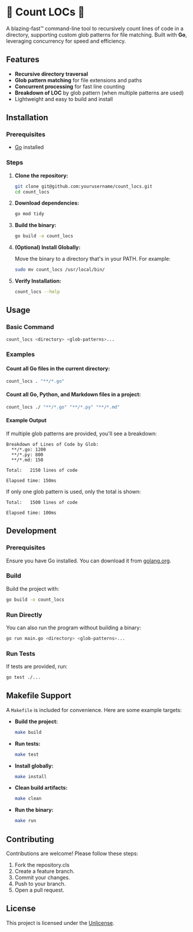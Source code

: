 # 🐹 Count LOCs 🐹

A blazing-fast™ command-line tool to recursively count lines of code in a directory, supporting custom glob patterns for file matching. Built with **Go**, leveraging concurrency for speed and efficiency.

## Features

- **Recursive directory traversal**
- **Glob pattern matching** for file extensions and paths
- **Concurrent processing** for fast line counting
- **Breakdown of LOC** by glob pattern (when multiple patterns are used)
- Lightweight and easy to build and install

## Installation

### Prerequisites

- [Go](https://golang.org/dl/) installed

### Steps

1. **Clone the repository:**

   ```bash
   git clone git@github.com:yourusername/count_locs.git
   cd count_locs
   ```

2. **Download dependencies:**

   ```bash
   go mod tidy
   ```

3. **Build the binary:**

   ```bash
   go build -o count_locs
   ```

4. **(Optional) Install Globally:**

   Move the binary to a directory that's in your PATH. For example:

   ```bash
   sudo mv count_locs /usr/local/bin/
   ```

5. **Verify Installation:**

   ```bash
   count_locs --help
   ```

## Usage

### Basic Command

```bash
count_locs <directory> <glob-patterns>...
```

### Examples

#### Count all Go files in the current directory:

```bash
count_locs . "**/*.go"
```

#### Count all Go, Python, and Markdown files in a project:

```bash
count_locs ./ "**/*.go" "**/*.py" "**/*.md"
```

#### Example Output

If multiple glob patterns are provided, you'll see a breakdown:

```plaintext
Breakdown of Lines of Code by Glob:
  **/*.go: 1200
  **/*.py: 800
  **/*.md: 150

Total:   2150 lines of code

Elapsed time: 150ms
```

If only one glob pattern is used, only the total is shown:

```plaintext
Total:   1500 lines of code

Elapsed time: 100ms
```

## Development

### Prerequisites

Ensure you have Go installed. You can download it from [golang.org](https://golang.org/dl/).

### Build

Build the project with:

```bash
go build -o count_locs
```

### Run Directly

You can also run the program without building a binary:

```bash
go run main.go <directory> <glob-patterns>...
```

### Run Tests

If tests are provided, run:

```bash
go test ./...
```

## Makefile Support

A `Makefile` is included for convenience. Here are some example targets:

- **Build the project:**
  ```bash
  make build
  ```
- **Run tests:**
  ```bash
  make test
  ```
- **Install globally:**
  ```bash
  make install
  ```
- **Clean build artifacts:**
  ```bash
  make clean
  ```
- **Run the binary:**
  ```bash
  make run
  ```

## Contributing

Contributions are welcome! Please follow these steps:

1. Fork the repository.cls
2. Create a feature branch.
3. Commit your changes.
4. Push to your branch.
5. Open a pull request.

## License

This project is licensed under the [Unlicense](LICENSE).

